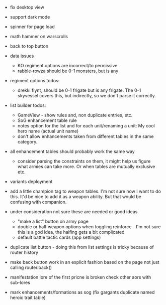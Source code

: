 * fix desktop view
* support dark mode
* spinner for page load
* math hammer on warscrolls
* back to top button

* data issues
  * KO regiment options are incorrect/to permissive
  * rabble-rowza should be 0-1 monsters, but is any 

* regiment options todos:
  * drekki flynt, should be 0-1 frigate but is any frigate. The 0-1 skyvessel covers this, but indirectly, so we don't parse it correctly.

* list builder todos:
  * GameView - show rules and, non duplicate entries, etc.
  * SoG enhancement table rule
  * notes option for the list and for each unit/renaming a unit: My cool hero name (actual unit name)
  * don't allow enhancements taken from different tables in the same category.

* all enhancement tables should probably work the same way
  * consider parsing the constraints on them, it might help us figure what armies can take more. Or when tables are mutually exclusive etc.

* variants deployment

* add a little champion tag to weapon tables. I'm not sure how I want to do this.
It'd be nice to add it as a weapon ability. But that would be confusing with companion.

* under consideration not sure these are needed or good ideas
  * "make a list" button on army page
  * double or half weapon options when toggling reinforce - I'm not sure this is a god idea, the halfing gets a bit complicated
  * default battle tactic cards (app settings)

* duplicate list button - doing this from list settings is tricky because of router history
* make back button work in an explicit fashion based on the page not just calling router.back()

* manifestation lore of the first pricne is broken check other aors with sub-lores

* mark enhancements/formations as sog (fix gargants duplicate named heroic trait table)